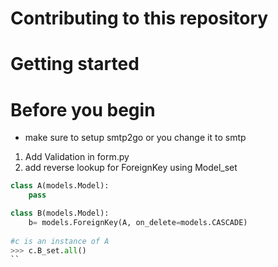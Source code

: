 # Contributing to this repository

# Getting started
# Before you begin
  * make sure to setup smtp2go or you change it to smtp
1. Add Validation in  form.py 
2. add reverse lookup for ForeignKey using Model_set
```python
class A(models.Model):
    pass

class B(models.Model):
    b= models.ForeignKey(A, on_delete=models.CASCADE)
  
#c is an instance of A
>>> c.B_set.all()
``
